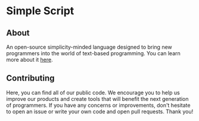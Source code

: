 # Simple Script
## About
An open-source simplicity-minded language designed to bring new programmers into the world of text-based programming. You can learn more about it [here](https://simplescript.co).
## Contributing
Here, you can find all of our public code. We encourage you to help us improve our products and create tools that will benefit the next generation of programmers. If you have any concerns or improvements, don't hesitate to open an issue or write your own code and open pull requests. Thank you!
